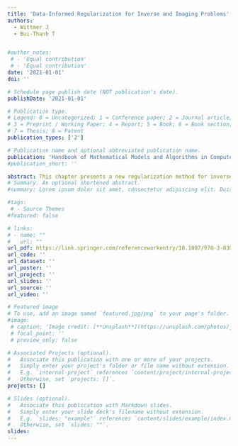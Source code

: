 ```yaml
---
title: 'Data-Informed Regularization for Inverse and Imaging Problems'
authors:
  - Wittmer J
  - Bui-Thanh T


#author_notes:
 # - 'Equal contribution'
 # - 'Equal contribution'
date: '2021-01-01'
doi: ''

# Schedule page publish date (NOT publication's date).
publishDate: '2021-01-01'

# Publication type.
# Legend: 0 = Uncategorized; 1 = Conference paper; 2 = Journal article;
# 3 = Preprint / Working Paper; 4 = Report; 5 = Book; 6 = Book section;
# 7 = Thesis; 8 = Patent
publication_types: ['2']

# Publication name and optional abbreviated publication name.
publication: 'Handbook of Mathematical Models and Algorithms in Computer Vision and Imaging, 1-38'
#publication_short: ''

abstract: This chapter presents a new regularization method for inverse and imaging problems, called data-informed (DI) regularization, that implicitly avoids regularizing the data-informed directions. Our approach is inspired by and has a rigorous root in disintegration theory. We shall, however, present an elementary and constructive path using the classical truncated SVD and Tikhonov regularization methods. Deterministic and statistical properties of the DI approach are rigorously discussed, and numerical results for image deblurring, image denoising, and X-ray tomography are presented to verify our findings.
# Summary. An optional shortened abstract.
#summary: Lorem ipsum dolor sit amet, consectetur adipiscing elit. Duis posuere tellus ac convallis placerat. Proin tincidunt magna sed ex sollicitudin condimentum.

#tags:
 # - Source Themes
#featured: false

# links:
# - name: ""
#   url: ""
url_pdf: https://link.springer.com/referenceworkentry/10.1007/978-3-030-03009-4_77-1?noAccess=true
url_code: ''
url_dataset: ''
url_poster: ''
url_project: ''
url_slides: ''
url_source: ''
url_video: ''

# Featured image
# To use, add an image named `featured.jpg/png` to your page's folder.
#image:
 # caption: 'Image credit: [**Unsplash**](https://unsplash.com/photos/jdD8gXaTZsc)'
 # focal_point: ''
 # preview_only: false

# Associated Projects (optional).
#   Associate this publication with one or more of your projects.
#   Simply enter your project's folder or file name without extension.
#   E.g. `internal-project` references `content/project/internal-project/index.md`.
#   Otherwise, set `projects: []`.
projects: []

# Slides (optional).
#   Associate this publication with Markdown slides.
#   Simply enter your slide deck's filename without extension.
#   E.g. `slides: "example"` references `content/slides/example/index.md`.
#   Otherwise, set `slides: ""`.
slides:
---
```



